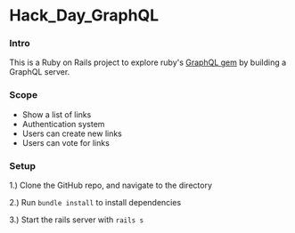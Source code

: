 # Hack_Day_GraphQL

### Intro
This is a Ruby on Rails project to explore ruby's [GraphQL gem](https://graphql-ruby.org/) by building a GraphQL server.

### Scope
+ Show a list of links
+ Authentication system
+ Users can create new links
+ Users can vote for links

### Setup

1.) Clone the GitHub repo, and navigate to the directory

2.) Run `bundle install` to install dependencies

3.) Start the rails server with `rails s`
